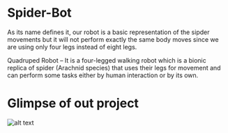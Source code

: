 # Spider-Bot

As its name defines it, our robot is a basic representation of the sipder movements but it will not perform exactly the same body moves since we are using only four legs instead of eight legs.

Quadruped Robot – It is a four-legged walking robot which is a bionic replica of spider (Arachnid species) that uses their legs for movement and can perform some tasks either by human interaction or by its own.

# Glimpse of out project

![alt text](./static_files/j.jpg)


